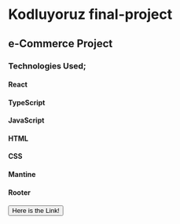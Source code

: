 # Kodluyoruz final-project

## e-Commerce Project
### Technologies Used;
#### React
#### TypeScript
#### JavaScript
#### HTML
#### CSS
#### Mantine
#### Rooter

<a href="https://book-shop-ek.netlify.app/">
    <button>Here is the Link!</button>
</a>
